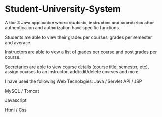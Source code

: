 # Student-University-System
A tier 3 Java application where students, instructors and secretaries after authentication and authorization 
have specific functions.

Students are able to view their grades per courses, grades per semester and average.

Instructors are able to view a list of grades per course and post grades per course.

Secretaries are able to view course details (course title, semester, etc), assign courses to an instructor,
add/edit/delete courses and more.

I have used the following Web Tecnologies:
Java / Servlet API / JSP

MySQL / Tomcat

Javascript 

Html / Css


